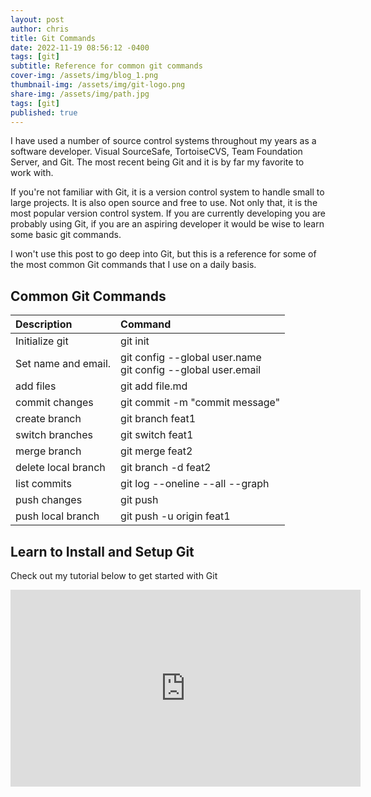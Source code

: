 ```yaml
---
layout: post
author: chris
title: Git Commands 
date: 2022-11-19 08:56:12 -0400
tags: [git]
subtitle: Reference for common git commands
cover-img: /assets/img/blog_1.png
thumbnail-img: /assets/img/git-logo.png
share-img: /assets/img/path.jpg
tags: [git]
published: true
---
```


I have used a number of source control systems throughout my years as a software developer. Visual SourceSafe, TortoiseCVS, Team Foundation Server, and Git. The most recent being Git and it is by far my favorite to work with.

If you're not familiar with Git, it is a version control system to handle small to large projects. It is also open source and free to use. Not only that, it is the most popular version control system. If you are currently developing you are probably using Git, if you are an aspiring developer it would be wise to learn some basic git commands.

I won't use this post to go  deep into Git, but this is a reference for some of the most common Git commands that I use on a daily basis.

## Common Git Commands 

| Description | Command | 
| :------ |:--- | 
| Initialize git | git init | 
| Set name and email. |  git config \-\-global user.name<br />git config \-\-global user.email | 
| add files | git add file.md | 
| commit changes | git commit -m \"commit message\" | 
| create branch | git branch feat1 | 
| switch branches | git switch feat1 | 
| merge branch | git merge feat2 | 
| delete local branch  | git branch -d feat2 | 
| list commits  | git log \-\-oneline \-\-all \-\-graph | 
| push changes  | git push | 
| push local branch  | git push -u origin feat1 | 

## Learn to Install and Setup Git

Check out my tutorial below to get started with Git

<iframe width="560" height="315" src="https://www.youtube.com/embed/wwRAgbfMV1o" title="YouTube video player" frameborder="0" allow="accelerometer; autoplay; clipboard-write; encrypted-media; gyroscope; picture-in-picture" allowfullscreen></iframe>